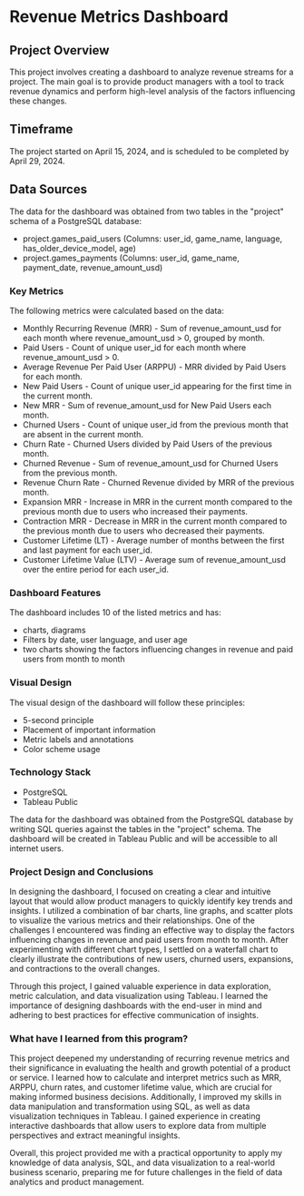 # Revenue Metrics Dashboard
## Project Overview
This project involves creating a dashboard to analyze revenue streams for a project. The main goal is to provide product managers with a tool to track revenue dynamics and perform high-level analysis of the factors influencing these changes.

## Timeframe
The project started on April 15, 2024, and is scheduled to be completed by April 29, 2024.

## Data Sources
The data for the dashboard was obtained from two tables in the "project" schema of a PostgreSQL database:
- project.games_paid_users
(Columns: user_id, game_name, language, has_older_device_model, age)
- project.games_payments
(Columns: user_id, game_name, payment_date, revenue_amount_usd)

### Key Metrics
The following metrics were calculated based on the data:
- Monthly Recurring Revenue (MRR) - Sum of revenue_amount_usd for each month where revenue_amount_usd > 0, grouped by month.
- Paid Users - Count of unique user_id for each month where revenue_amount_usd > 0.
- Average Revenue Per Paid User (ARPPU) - MRR divided by Paid Users for each month.
- New Paid Users - Count of unique user_id appearing for the first time in the current month.
- New MRR - Sum of revenue_amount_usd for New Paid Users each month.
- Churned Users - Count of unique user_id from the previous month that are absent in the current month.
- Churn Rate - Churned Users divided by Paid Users of the previous month.
- Churned Revenue - Sum of revenue_amount_usd for Churned Users from the previous month.
- Revenue Churn Rate - Churned Revenue divided by MRR of the previous month.
- Expansion MRR - Increase in MRR in the current month compared to the previous month due to users who increased their payments.
- Contraction MRR - Decrease in MRR in the current month compared to the previous month due to users who decreased their payments.
- Customer Lifetime (LT) - Average number of months between the first and last payment for each user_id.
- Customer Lifetime Value (LTV) - Average sum of revenue_amount_usd over the entire period for each user_id.

### Dashboard Features
The dashboard includes 10 of the listed metrics and has:
- charts, diagrams
- Filters by date, user language, and user age
- two charts showing the factors influencing changes in revenue and paid users from month to month

### Visual Design
The visual design of the dashboard will follow these principles:
- 5-second principle
- Placement of important information
- Metric labels and annotations
- Color scheme usage

### Technology Stack
- PostgreSQL
- Tableau Public

The data for the dashboard was obtained from the PostgreSQL database by writing SQL queries against the tables in the "project" schema. The dashboard will be created in Tableau Public and will be accessible to all internet users.

### Project Design and Conclusions
In designing the dashboard, I focused on creating a clear and intuitive layout that would allow product managers to quickly identify key trends and insights. I utilized a combination of bar charts, line graphs, and scatter plots to visualize the various metrics and their relationships.
One of the challenges I encountered was finding an effective way to display the factors influencing changes in revenue and paid users from month to month. After experimenting with different chart types, I settled on a waterfall chart to clearly illustrate the contributions of new users, churned users, expansions, and contractions to the overall changes.

Through this project, I gained valuable experience in data exploration, metric calculation, and data visualization using Tableau. I learned the importance of designing dashboards with the end-user in mind and adhering to best practices for effective communication of insights.

### What have I learned from this program?
This project deepened my understanding of recurring revenue metrics and their significance in evaluating the health and growth potential of a product or service. I learned how to calculate and interpret metrics such as MRR, ARPPU, churn rates, and customer lifetime value, which are crucial for making informed business decisions.
Additionally, I improved my skills in data manipulation and transformation using SQL, as well as data visualization techniques in Tableau. I gained experience in creating interactive dashboards that allow users to explore data from multiple perspectives and extract meaningful insights.

Overall, this project provided me with a practical opportunity to apply my knowledge of data analysis, SQL, and data visualization to a real-world business scenario, preparing me for future challenges in the field of data analytics and product management.
